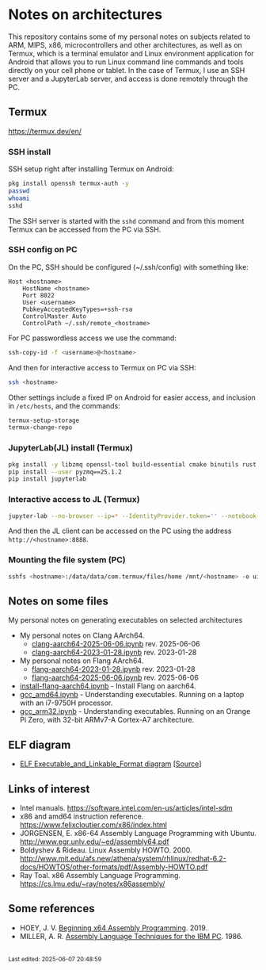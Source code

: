 # Notes on architectures

This repository contains some of my personal notes on subjects related to ARM, MIPS, x86, microcontrollers and other architectures, as well as on Termux, which is a terminal emulator and Linux environment application for Android that allows you to run Linux command line commands and tools directly on your cell phone or tablet. In the case of Termux, I use an SSH server and a JupyterLab server, and access is done remotely through the PC.


## Termux

<https://termux.dev/en/>


### SSH install

SSH setup right after installing Termux on Android:

```sh
pkg install openssh termux-auth -y
passwd
whoami
sshd
```

The SSH server is started with the `sshd` command and from this moment Termux can be accessed from the PC via SSH.

### SSH config on PC

On the PC, SSH should be configured (~/.ssh/config) with something like:

```
Host <hostname>
    HostName <hostname>
    Port 8022
    User <username>
    PubkeyAcceptedKeyTypes=+ssh-rsa
    ControlMaster Auto
    ControlPath ~/.ssh/remote_<hostname>
```

For PC passwordless access we use the command:

```sh
ssh-copy-id -f <username>@<hostname>
```

And then for interactive access to Termux on PC via SSH:

```sh
ssh <hostname>
```

Other settings include a fixed IP on Android for easier access, and inclusion in `/etc/hosts`, and the commands:

```sh
termux-setup-storage
termux-change-repo
```

### JupyterLab(JL) install (Termux)

```sh
pkg install -y libzmq openssl-tool build-essential cmake binutils rust
pip install --user pyzmq==25.1.2
pip install jupyterlab
```

### Interactive access to JL (Termux)

```sh
jupyter-lab --no-browser --ip=* --IdentityProvider.token='' --notebook-dir=~
```

And then the JL client can be accessed on the PC using the address `http://<hostname>:8888`.

### Mounting the file system (PC)

```sh
sshfs <hostname>:/data/data/com.termux/files/home /mnt/<hostname> -o uid=$(id -u),gid=$(id -g)
```


## Notes on some files

My personal notes on generating executables on selected architectures

* My personal notes on Clang AArch64.
    * [clang-aarch64-2025-06-06.ipynb](clang/clang-aarch64.ipynb) rev. 2025-06-06
    * [clang-aarch64-2023-01-28.ipynb](clang/clang-aarch64.ipynb) rev. 2023-01-28
* My personal notes on Flang AArch64.
    * [flang-aarch64-2023-01-28.ipynb](flang/flang-aarch64.ipynb) rev. 2023-01-28
    * [flang-aarch64-2025-06-06.ipynb](flang/flang-aarch64.ipynb) rev. 2025-06-06
* [install-flang-aarch64.ipynb](flang/install-flang-aarch64.ipynb) - Install Flang on aarch64.
* [gcc_amd64.ipynb](gcc/gcc_amd64.ipynb) - Understanding executables. Running on a laptop with an i7-9750H processor.
* [gcc_arm32.ipynb](gcc/gcc_arm32.ipynb) - Understanding executables. Running on an Orange Pi Zero, with 32-bit ARMv7-A Cortex-A7 architecture.


## ELF diagram

- [ELF Executable_and_Linkable_Format diagram](img/ELF_Executable_and_Linkable_Format_diagram_by_Ange_Albertini.png) [[Source](https://upload.wikimedia.org/wikipedia/commons/e/e4/ELF_Executable_and_Linkable_Format_diagram_by_Ange_Albertini.png)]


## Links of interest

* Intel manuals. <https://software.intel.com/en-us/articles/intel-sdm>
* x86 and amd64 instruction reference. <https://www.felixcloutier.com/x86/index.html>
* JORGENSEN, E. x86-64 Assembly Language Programming with Ubuntu. <http://www.egr.unlv.edu/~ed/assembly64.pdf>
* Boldyshev & Rideau. Linux Assembly HOWTO. 2000. <http://www.mit.edu/afs.new/athena/system/rhlinux/redhat-6.2-docs/HOWTOS/other-formats/pdf/Assembly-HOWTO.pdf>
* Ray Toal. x86 Assembly Language Programming. <https://cs.lmu.edu/~ray/notes/x86assembly/>


## Some references

* HOEY, J. V. [Beginning x64 Assembly Programming](http://www.google.com.br/books/edition/Beginning_x64_Assembly_Programming/mSa7DwAAQBAJ). 2019.
* MILLER, A. R. [Assembly Language Techniques for the IBM PC](https://www.google.com.br/books/edition/Assembly_Language_Techniques_for_the_IBM/0FsgAQAAIAAJ). 1986.

<br><sub>Last edited: 2025-06-07 20:48:59</sub>
